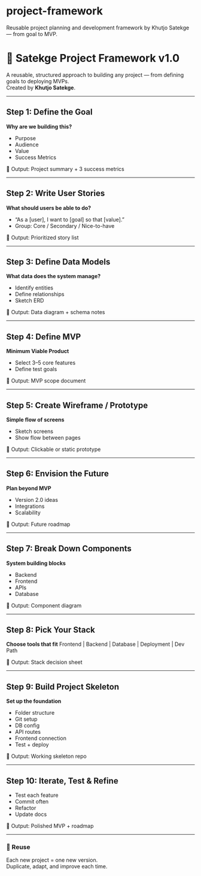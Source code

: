 # project-framework
Reusable project planning and development framework by Khutjo Satekge — from goal to MVP.

# 🚀 Satekge Project Framework v1.0

A reusable, structured approach to building any project — from defining goals to deploying MVPs.  
Created by **Khutjo Satekge**.

---

## Step 1: Define the Goal
**Why are we building this?**
- Purpose
- Audience
- Value
- Success Metrics

🧩 Output: Project summary + 3 success metrics

---

## Step 2: Write User Stories
**What should users be able to do?**
- “As a [user], I want to [goal] so that [value].”
- Group: Core / Secondary / Nice-to-have

🧩 Output: Prioritized story list

---

## Step 3: Define Data Models
**What data does the system manage?**
- Identify entities
- Define relationships
- Sketch ERD

🧩 Output: Data diagram + schema notes

---

## Step 4: Define MVP
**Minimum Viable Product**
- Select 3–5 core features
- Define test goals

🧩 Output: MVP scope document

---

## Step 5: Create Wireframe / Prototype
**Simple flow of screens**
- Sketch screens
- Show flow between pages

🧩 Output: Clickable or static prototype

---

## Step 6: Envision the Future
**Plan beyond MVP**
- Version 2.0 ideas
- Integrations
- Scalability

🧩 Output: Future roadmap

---

## Step 7: Break Down Components
**System building blocks**
- Backend
- Frontend
- APIs
- Database

🧩 Output: Component diagram

---

## Step 8: Pick Your Stack
**Choose tools that fit**
Frontend | Backend | Database | Deployment | Dev Path

🧩 Output: Stack decision sheet

---

## Step 9: Build Project Skeleton
**Set up the foundation**
- Folder structure
- Git setup
- DB config
- API routes
- Frontend connection
- Test + deploy

🧩 Output: Working skeleton repo

---

## Step 10: Iterate, Test & Refine
- Test each feature
- Commit often
- Refactor
- Update docs

🧩 Output: Polished MVP + roadmap

---

### 🧠 Reuse
Each new project = one new version.  
Duplicate, adapt, and improve each time.
